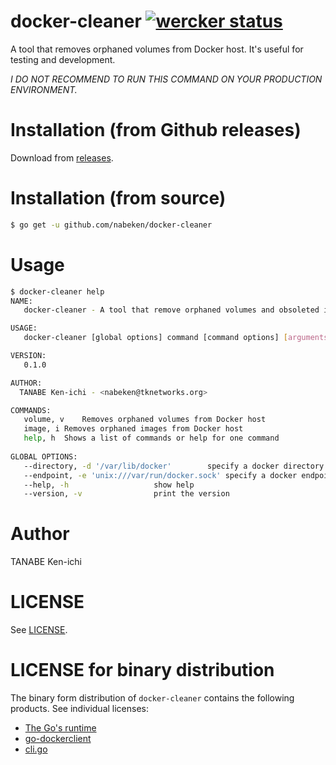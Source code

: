 # docker-cleaner [![wercker status](https://app.wercker.com/status/c828dfeb0d38bac87f4eb1e3f73c1387/s "wercker status")](https://app.wercker.com/project/bykey/c828dfeb0d38bac87f4eb1e3f73c1387)

A tool that removes orphaned volumes from Docker host. It's useful for testing and development.

*I DO NOT RECOMMEND TO RUN THIS COMMAND ON YOUR PRODUCTION ENVIRONMENT.*

# Installation (from Github releases)

Download from [releases](https://github.com/nabeken/docker-cleaner/releases).

# Installation (from source)

```sh
$ go get -u github.com/nabeken/docker-cleaner
```

# Usage

```sh
$ docker-cleaner help
NAME:
   docker-cleaner - A tool that remove orphaned volumes and obsoleted images from Docker host.

USAGE:
   docker-cleaner [global options] command [command options] [arguments...]

VERSION:
   0.1.0

AUTHOR:
  TANABE Ken-ichi - <nabeken@tknetworks.org>

COMMANDS:
   volume, v	Removes orphaned volumes from Docker host
   image, i	Removes orphaned images from Docker host
   help, h	Shows a list of commands or help for one command
   
GLOBAL OPTIONS:
   --directory, -d '/var/lib/docker'		specify a docker directory
   --endpoint, -e 'unix:///var/run/docker.sock'	specify a docker endpoint
   --help, -h					show help
   --version, -v				print the version
```

# Author

TANABE Ken-ichi

# LICENSE

See [LICENSE](LICENSE).

# LICENSE for binary distribution

The binary form distribution of `docker-cleaner` contains the following products. See individual licenses:

- [The Go's runtime](http://golang.org/LICENSE)
- [go-dockerclient](https://github.com/fsouza/go-dockerclient/LICENSE)
- [cli.go](https://github.com/codegangsta/cli/LICENSE)
